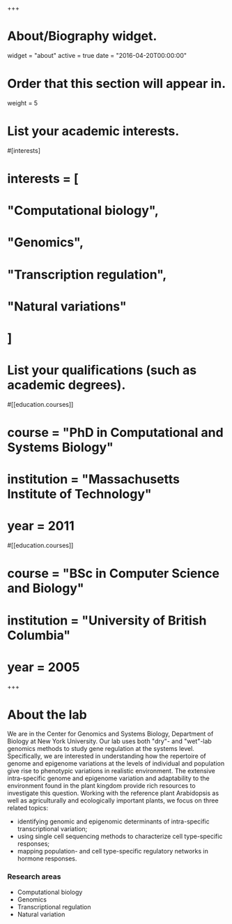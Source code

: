 +++
# About/Biography widget.
widget = "about"
active = true
date = "2016-04-20T00:00:00"

# Order that this section will appear in.
weight = 5

# List your academic interests.
#[interests]
#  interests = [
#    "Computational biology",
#    "Genomics",
#    "Transcription regulation",
#    "Natural variations"
#  ]

# List your qualifications (such as academic degrees).
  
#[[education.courses]]
#  course = "PhD in Computational and Systems Biology"
#  institution = "Massachusetts Institute of Technology"
#  year = 2011

#[[education.courses]]
#  course = "BSc in Computer Science and Biology"
#  institution = "University of British Columbia"
#  year = 2005

 
+++

# About the lab

We are in the Center for Genomics and Systems Biology, Department of Biology at New York University.  Our lab uses both "dry"- and "wet"-lab genomics methods to study gene regulation at the systems level. Specifically, we are interested in understanding how the repertoire of genome and epigenome variations at the levels of individual and population give rise to phenotypic variations in realistic environment. The extensive intra-specific genome and epigenome variation and adaptability to the environment found in the plant kingdom provide rich resources to investigate this question.  Working with the reference plant Arabidopsis as well as agriculturally and ecologically important plants, we focus on three related topics:

- identifying genomic and epigenomic determinants of intra-specific transcriptional variation;
- using single cell sequencing methods to characterize cell type-specific responses;
- mapping population- and cell type-specific regulatory networks in hormone responses.

### Research areas

- Computational biology
- Genomics
- Transcriptional regulation
- Natural variation

